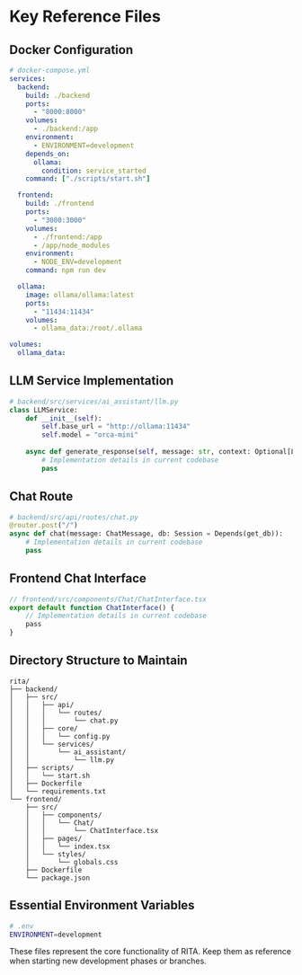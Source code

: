 # Key Reference Files

## Docker Configuration
```yaml
# docker-compose.yml
services:
  backend:
    build: ./backend
    ports:
      - "8000:8000"
    volumes:
      - ./backend:/app
    environment:
      - ENVIRONMENT=development
    depends_on:
      ollama:
        condition: service_started
    command: ["./scripts/start.sh"]

  frontend:
    build: ./frontend
    ports:
      - "3000:3000"
    volumes:
      - ./frontend:/app
      - /app/node_modules
    environment:
      - NODE_ENV=development
    command: npm run dev

  ollama:
    image: ollama/ollama:latest
    ports:
      - "11434:11434"
    volumes:
      - ollama_data:/root/.ollama

volumes:
  ollama_data:
```

## LLM Service Implementation
```python
# backend/src/services/ai_assistant/llm.py
class LLMService:
    def __init__(self):
        self.base_url = "http://ollama:11434"
        self.model = "orca-mini"
        
    async def generate_response(self, message: str, context: Optional[List[Dict]] = None) -> str:
        # Implementation details in current codebase
        pass
```

## Chat Route
```python
# backend/src/api/routes/chat.py
@router.post("/")
async def chat(message: ChatMessage, db: Session = Depends(get_db)):
    # Implementation details in current codebase
    pass
```

## Frontend Chat Interface
```typescript
// frontend/src/components/Chat/ChatInterface.tsx
export default function ChatInterface() {
    // Implementation details in current codebase
    pass
}
```

## Directory Structure to Maintain
```
rita/
├── backend/
│   ├── src/
│   │   ├── api/
│   │   │   └── routes/
│   │   │       └── chat.py
│   │   ├── core/
│   │   │   └── config.py
│   │   └── services/
│   │       └── ai_assistant/
│   │           └── llm.py
│   ├── scripts/
│   │   └── start.sh
│   ├── Dockerfile
│   └── requirements.txt
└── frontend/
    ├── src/
    │   ├── components/
    │   │   └── Chat/
    │   │       └── ChatInterface.tsx
    │   ├── pages/
    │   │   └── index.tsx
    │   └── styles/
    │       └── globals.css
    ├── Dockerfile
    └── package.json
```

## Essential Environment Variables
```bash
# .env
ENVIRONMENT=development
```

These files represent the core functionality of RITA. Keep them as reference when starting new development phases or branches.
